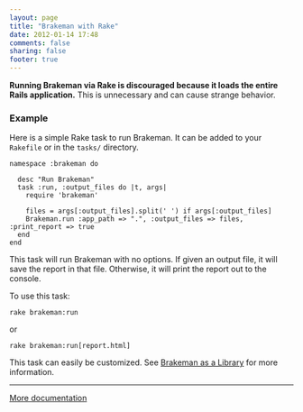 ```yaml
---
layout: page
title: "Brakeman with Rake"
date: 2012-01-14 17:48
comments: false
sharing: false
footer: true
---
```


**Running Brakeman via Rake is discouraged because it loads the entire Rails application.** This is unnecessary and can cause strange behavior.

### Example

Here is a simple Rake task to run Brakeman. It can be added to your `Rakefile` or in the `tasks/` directory.

    namespace :brakeman do

      desc "Run Brakeman"
      task :run, :output_files do |t, args|
        require 'brakeman'

        files = args[:output_files].split(' ') if args[:output_files]
        Brakeman.run :app_path => ".", :output_files => files, :print_report => true
      end
    end

This task will run Brakeman with no options. If given an output file, it will save the report in that file. Otherwise, it will print the report out to the console.

To use this task:

    rake brakeman:run

or

    rake brakeman:run[report.html]

This task can easily be customized. See [Brakeman as a Library](/docs/brakeman_as_a_library) for more information.

---

[More documentation](/docs)
